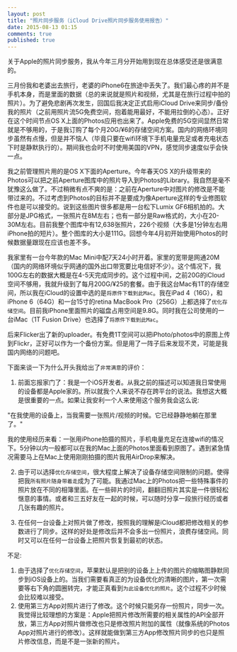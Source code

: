 ```yaml
---
layout: post
title: "照片同步服务（iCloud Drive照片同步服务使用报告）"
date: 2015-08-13 01:15
comments: true
published: true
---
```


关于Apple的照片同步服务，我从今年三月分开始用到现在总体感受还是很满意的。

三月份我和老婆出去旅行，老婆的iPhone6在旅途中丢失了。我们最心疼的并不是手机本身，而是里面的数据（总的来说就是照片和视频，尤其是在旅行过程中拍的照片）。为了避免悲剧再次发生，回国后我决定正式启用iCloud Drive来同步/备份我的照片（之前用照片流5G免费空间，抱着能用最好，不能用拉倒的心态）。正好在这个时间节点OS X上面的Photos应用也出来了。Apple免费的5G空间显然日常就是不够用的，于是我订购了每个月20G/¥6的存储空间方案。国内的网络环境同步虽然有点慢，但是并不恼人（毕竟只要在wifi环境下手机电量充足或者充电状态下时是静默执行的）。期间我也会时不时使用美国的VPN，感觉同步速度似乎会快一点。

我之前管理照片用的是OS X下面的Aperture。今年春天OS X的升级带来的Photos可以把之前Aperture图库中的照片导入到Photos的Library。我自然是毫不犹豫这么做了。不过稍微有点不爽的是：之前在Aperture中对图片的修改是不能带过来的。不过考虑到Photos的目标并不是要成为像Aperture这样的专业修图软件也是可以接受的。说到这些图片很多都是用一台松下Lumix GF6相机拍的。大部分是JPG格式，一张照片在8M左右；也有一部分是Raw格式的，大小在20-30M左右。目前我整个图库中有12,638张照片，226个视频（大多是1分钟左右用iPhone拍的短片）。整个图库的大小是111G。回想今年4月初开始使用Photos的时候数据量跟现在应该也差不多。

我家里有一台今年款的Mac Mini中配7天24小时开着。家里的宽带是网通20M（国内的网络环境似乎网通的国外出口带宽要比电信好不少）。这个情况下，我100G左右的数据大概是在4-5天完成同步的。这个过程中间，之前20G的iCloud空间不够用，我就升级到了每月200G/¥25的套餐。由于我这台Mac有1T的存储空间，所以我在iCloud的设置中选的是`将原件下载到此Mac`。我在iPad 4（16G），和iPhone 6（64G）和一台15寸的retina MacBook Pro（256G）上都选择了`优化存储空间`。目前我iPhone里面照片的磁盘占用空间是9.8G。同时我在公司使用的一台iMac（1T Fusion Drive）也选择了`将原件下载到此Mac`。

后来Flicker出了新的uploader。有免费1T空间可以把iPhoto/photos中的原图上传到Flickr，正好可以作为一个备份方案。但是用了一阵子后来发现不灵，可能是我国内网络的问题吧。

下面来谈一下为什么开头我给出了`非常满意`的评价：

1. 前面忘报家门了：我是一个iOS开发者。从我之前的描述可以知道我日常使用的设备都是Apple家的。所以就我个人来说不存在跨平台的说法。我想这大概是很重要的一点。如果让我安利一个人来使用这个服务我会这么说:

"在我使用的设备上，当我需要一张照片/视频的时候。它已经静静地躺在那里了。"

我的使用经历来看：一张用iPhone拍摄的照片，手机电量充足在连接wifi的情况下。5分钟以内一般都可以在我的Mac上面的Photos里面看到原图了。遇到紧急情况需要马上在Mac上使用刚刚拍摄的图片我用AirDrop来解决。

2. 由于可以选择`优化存储空间`，很大程度上解决了设备存储空间限制的问题。使得把我`所有照片随身带着走`成为了可能。我通过Mac上的Photos把一些特殊事件的照片放在不同的相簿里面。在一些碎片的时间，翻翻旧照片其实是一件很轻松惬意的事情。或者和三五好友在一起的时候，可以随时分享一段旅行经历或者几张有趣的照片。

3. 在任何一台设备上对照片做了修改，按照我的理解是iCloud都把修改相关的参数进行了同步。这样的好处是修改后并不会多出一份照片，浪费存储空间。同时又可以在任何一台设备上把照片恢复到最初的状态。

不足:

1. 由于选择了`优化存储空间`，苹果默认是把别的设备上上传的图片的缩略图静默同步到iOS设备上的。当我们需要看真正的为设备优化的清晰的图片，第一次需要等右下角的圆圈转完，才能正真看到`为此设备优化的照片`。这个过程不少时候会比较难以接受。
2. 使用第三方App对照片进行了修改。这个时候只能另存一份照片，同步一次。我觉得比较理想的方案是：Apple把照片修改所需要的相关属性的API全部开放，第三方App对照片做修改也只是修改照片附加的属性（就像系统的Photos App对照片进行的修改）。这样就能做到第三方App修改照片同步的也只是照片修改信息，而是不是一张新的照片。
